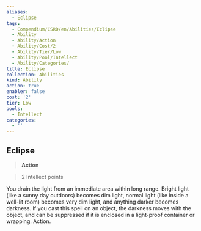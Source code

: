 ```yaml
---
aliases:
  - Eclipse
tags:
  - Compendium/CSRD/en/Abilities/Eclipse
  - Ability
  - Ability/Action
  - Ability/Cost/2
  - Ability/Tier/Low
  - Ability/Pool/Intellect
  - Ability/Categories/
title: Eclipse
collection: Abilities
kind: Ability
action: true
enabler: false
cost: '2'
tier: Low
pools:
  - Intellect
categories:
  - ''
---
```

## Eclipse    
>**Action**    
>2 Intellect points  
    
You drain the light from an immediate area within long range. Bright light (like a sunny day outdoors) becomes dim light, normal light (like inside a well-lit room) becomes very dim light, and anything darker becomes darkness. If you cast this spell on an object, the darkness moves with the object, and can be suppressed if it is enclosed in a light-proof container or wrapping. Action.  
